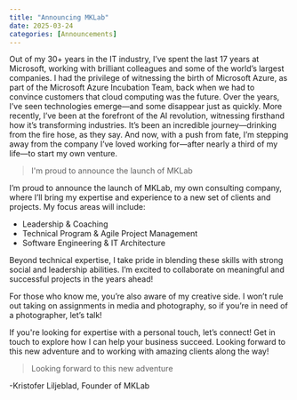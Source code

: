 ```yaml
---
title: "Announcing MKLab"
date: 2025-03-24
categories: [Announcements]
---
```


Out of my 30+ years in the IT industry, I’ve spent the last 17 years at Microsoft, working with brilliant colleagues and some of the world’s largest companies. I had the privilege of witnessing the birth of Microsoft Azure, as part of the Microsoft Azure Incubation Team, back when we had to convince customers that cloud computing was the future. Over the years, I’ve seen technologies emerge—and some disappear just as quickly. More recently, I’ve been at the forefront of the AI revolution, witnessing firsthand how it’s transforming industries. It’s been an incredible journey—drinking from the fire hose, as they say. And now, with a push from fate, I’m stepping away from the company I’ve loved working for—after nearly a third of my life—to start my own venture.

> I'm proud to announce the launch of MKLab

I’m proud to announce the launch of MKLab, my own consulting company, where I’ll bring my expertise and experience to a new set of clients and projects. My focus areas will include:

- Leadership & Coaching
- Technical Program & Agile Project Management
- Software Engineering & IT Architecture

Beyond technical expertise, I take pride in blending these skills with strong social and leadership abilities. I’m excited to collaborate on meaningful and successful projects in the years ahead!

For those who know me, you’re also aware of my creative side. I won’t rule out taking on assignments in media and photography, so if you’re in need of a photographer, let’s talk!

If you're looking for expertise with a personal touch, let’s connect! Get in touch to explore how I can help your business succeed. Looking forward to this new adventure and to working with amazing clients along the way!

> Looking forward to this new adventure

-Kristofer Liljeblad, Founder of MKLab